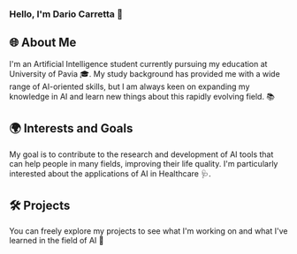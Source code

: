 ### Hello, I'm Dario Carretta 👋

## 🌐 About Me

I'm an Artificial Intelligence student currently pursuing my education at University of Pavia 🎓. My study background has provided me with a wide range of AI-oriented skills, but I am always keen on expanding my knowledge in AI and learn new things about this rapidly evolving field. 📚

## 🌍 Interests and Goals

My goal is to contribute to the research and development of AI tools that can help people in many fields, improving their life quality. I'm particularly interested about the applications of AI in Healthcare 🩺.

## 🛠️ Projects

You can freely explore my projects to see what I'm working on and what I've learned in the field of AI 👀

